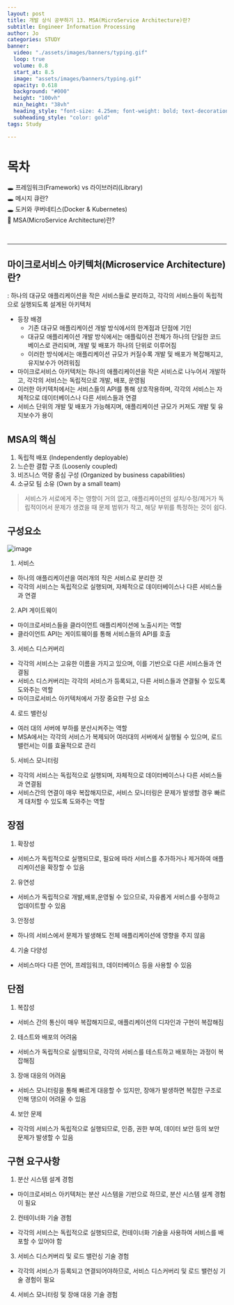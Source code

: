 ```yaml
---
layout: post
title: 개발 상식 공부하기 13. MSA(MicroService Architecture)란?
subtitle: Engineer Information Processing
author: Jo
categories: STUDY
banner:
  video: "./assets/images/banners/typing.gif"
  loop: true
  volume: 0.8
  start_at: 8.5
  image: "assets/images/banners/typing.gif"
  opacity: 0.618
  background: "#000"
  height: "100vh"
  min_height: "38vh"
  heading_style: "font-size: 4.25em; font-weight: bold; text-decoration: underline"
  subheading_style: "color: gold"
tags: Study

---
```


# 목차
🕳 프레임워크(Framework) vs 라이브러리(Library) <br>
🕳 메시지 큐란? <br>
🕳 도커와 쿠버네티스(Docker & Kubernetes) <br>
📌 MSA(MicroService Architecture)란? <br>

<br>
<hr>


## 마이크로서비스 아키텍처(Microservice Architecture)란?
: 하나의 대규모 애플리케이션을 작은 서비스들로 분리하고, 각각의 서비스들이 독립적으로 실행되도록 설계된 아키텍처
- 등장 배경
  - 기존 대규모 애플리케이션 개발 방식에서의 한계점과 단점에 기인
  - 대규모 애플리케이션 개발 방식에서는 애플맄이션 전체가 하나의 단일한 코드 베이스로 관리되며, 개발 및 배포가 하나의 단위로 이루어짐
  - 이러한 방식에서는 애플리케이션 규모가 커질수록 개발 및 배포가 복잡해지고, 유지보수가 어려워짐
- 마이크로서비스 아키텍처는 하나의 애플리케이션을 작은 서비스로 나누어서 개발하고, 각각의 서비스는 독립적으로 개발, 배포, 운영됨
- 이러한 아키텍처에서는 서비스들의 API를 통해 상호작용하며, 각각의 서비스는 자체적으로 데이터베이스나 다른 서비스들과 연결
- 서비스 단위의 개발 및 배포가 가능해지며, 애플리케이션 규모가 커져도 개발 및 유지보수가 용이

## MSA의 핵심
1. 독립적 배포 (Independently deployable)
2. 느슨한 결합 구조 (Loosenly coupled)
3. 비즈니스 역량 중심 구성 (Organized by business capabilities)
4. 소규모 팀 소유 (Own by a small team)
> 서비스가 서로에게 주는 영향이 거의 없고, 애플리케이션의 설치/수정/제거가 독립적이어서
> 문제가 생겼을 때 문제 범위가 작고, 해당 부위를 특정하는 것이 쉽다.

## 구성요소
![image](https://github.com/CheeseYoung/Cheeseyoung.github.io/assets/132384527/ebde1303-2441-4af1-a268-2bdf0a080a38)
1. 서비스
  - 하나의 애플리케이션을 여러개의 작은 서비스로 분리한 것
  - 각각의 서비스는 독립적으로 실행되며, 자체적으로 데이터베이스나 다른 서비스들과 연결
2. API 게이트웨이
  - 마이크로서비스들을 클라이언트 애플리케이션에 노출시키는 역할
  - 클라이언트 API는 게이트웨이를 통해 서비스들의 API를 호출
3. 서비스 디스커버리
  - 각각의 서비스는 고유한 이름을 가지고 있으며, 이를 기반으로 다른 서비스들과 연결됨
  - 서비스 디스커버리는 각각의 서비스가 등록되고, 다른 서비스들과 연결될 수 있도록 도와주는 역할
  - 마이크로서비스 아키텍처에서 가장 중요한 구성 요소
4. 로드 밸런싱
  - 여러 대의 서버에 부하를 분산시켜주는 역할
  - MSA에서는 각각의 서비스가 복제되어 여러대의 서버에서 실행될 수 있으며, 로드 밸런서는 이를 효율적으로 관리
5. 서비스 모니터링
  - 각각의 서비스는 독립적으로 실행되며, 자체적으로 데이터베이스나 다른 서비스들과 연결됨
  - 서비스간의 연결이 매우 복잡해지므로, 서비스 모니터링은 문제가 발생할 경우 빠르게 대처할 수 있도록 도와주는 역할

## 장점
1. 확장성
  - 서비스가 독립적으로 실행되므로, 필요에 따라 서비스를 추가하거나 제거하여 애플리케이션을 확장할 수 있음
2. 유연성
  - 서비스가 독립적으로 개발,배포,운영될 수 있으므로, 자유롭게 서비스를 수정하고 업데이트할 수 있음
3. 안정성
  - 하나의 서비스에서 문제가 발생해도 전체 애플리케이션에 영향을 주지 않음
4. 기술 다양성
  - 서비스마다 다른 언어, 프레임워크, 데이터베이스 등을 사용할 수 있음

## 단점
1. 복잡성
  - 서비스 간의 통신이 매우 복잡해지므로, 애플리케이션의 디자인과 구현이 복잡해짐
2. 테스트와 배포의 어려움
  - 서비스가 독립적으로 실행되므로, 각각의 서비스를 테스트하고 배포하는 과정이 복잡해짐
3. 장애 대응의 어려움
  - 서비스 모니터링을 통해 빠르게 대응할 수 있지만, 장애가 발생하면 복잡한 구조로 인해 댕으이 어려울 수 있음
4. 보안 문제
  - 각각의 서비스가 독립적으로 실행되므로, 인증, 권한 부여, 데이터 보안 등의 보안 문제가 발생할 수 있음

## 구현 요구사항
1. 분산 시스템 설계 경험
  - 마이크로서비스 아키텍처는 분산 시스템을 기반으로 하므로, 분산 시스템 설계 경험이 필요
2. 컨테이너화 기술 경험
  - 각각의 서비스는 독립적으로 실행되므로, 컨테이너화 기술을 사용하여 서비스를 배포할 수 있어야 함
3. 서비스 디스커버리 및 로드 밸런싱 기술 경험
  - 각각의 서비스가 등록되고 연결되어야하므로, 서비스 디스커버리 및 로드 밸런싱 기술 경험이 필요
4. 서비스 모니터링 및 장애 대응 기술 경험












